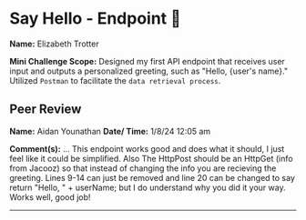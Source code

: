 # Say Hello - Endpoint :wave:


**Name:** Elizabeth Trotter

**Mini Challenge Scope:** Designed my first API endpoint that receives user input and outputs a personalized greeting, such as "Hello, {user's name}." Utilized `Postman` to facilitate the `data retrieval process`.


## Peer Review
**Name:** Aidan Younathan **Date/ Time:** 1/8/24 12:05 am

**Comment(s):** ...
This endpoint works good and does what it should, I just feel like it could be simplified. Also The HttpPost should be an HttpGet (info from Jacooz) so that instead of changing the info you are recieving the greeting. Lines 9-14 can just be removed and line 20 can be changed to say return "Hello, " + userName; but I do understand why you did it your way. Works well, good job!


---